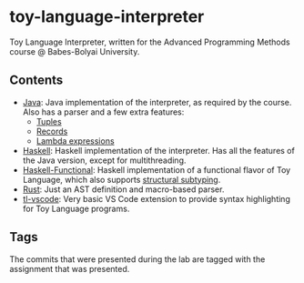 # toy-language-interpreter

Toy Language Interpreter, written for the Advanced Programming Methods course @ Babes-Bolyai University.

## Contents

* [Java](Java): Java implementation of the interpreter, as required by the course. Also has a parser and a few extra features:
  * [Tuples](Java/Examples/Tuple.tl)
  * [Records](Java/Examples/Record.tl)
  * [Lambda expressions](Java/Examples/Lambda.tl)
* [Haskell](Haskell): Haskell implementation of the interpreter. Has all the features of the Java version, except for multithreading.
* [Haskell-Functional](Haskell-Functional): Haskell implementation of a functional flavor of Toy Language, which also supports [structural subtyping](Haskell-Functional/Examples/Subtyping.tl).
* [Rust](Rust): Just an AST definition and macro-based parser.
* [tl-vscode](tl-vscode): Very basic VS Code extension to provide syntax highlighting for Toy Language programs.

## Tags

The commits that were presented during the lab are tagged with the assignment that was presented.
